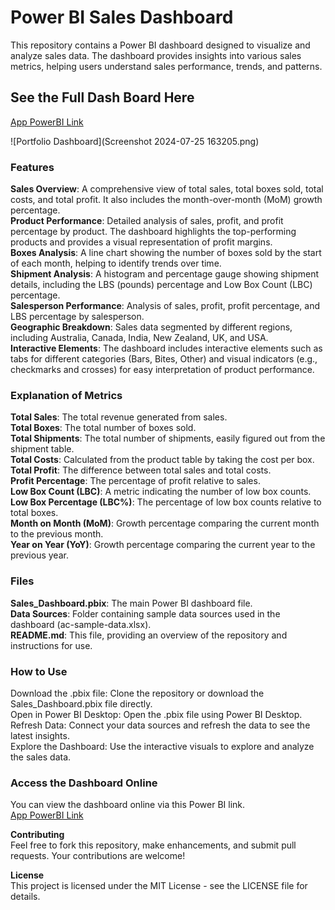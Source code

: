 # **Power BI Sales Dashboard**

This repository contains a Power BI dashboard designed to visualize and analyze sales data. The dashboard provides insights into various sales metrics, helping users understand sales performance, trends, and patterns.

## **See the Full Dash Board Here**   

[App PowerBI Link](https://app.powerbi.com/view?r=eyJrIjoiNzVkNzUwMWMtNGM4Yy00YTQ2LTg5ZDEtMmYyOTA4NmQ3YWQ2IiwidCI6IjE3ZjFhODdlLTJhMjUtNGVhYS1iOWRmLTlkNDM5MDM0YjA4MCIsImMiOjF9)

![Portfolio Dashboard](Screenshot 2024-07-25 163205.png)  
 
### **Features**

**Sales Overview**: A comprehensive view of total sales, total boxes sold, total costs, and total profit. It also includes the month-over-month (MoM) growth percentage.  
**Product Performance**: Detailed analysis of sales, profit, and profit percentage by product. The dashboard highlights the top-performing products and provides a visual representation of profit margins.  
**Boxes Analysis**: A line chart showing the number of boxes sold by the start of each month, helping to identify trends over time.  
**Shipment Analysis**: A histogram and percentage gauge showing shipment details, including the LBS (pounds) percentage and Low Box Count (LBC) percentage.  
**Salesperson Performance**: Analysis of sales, profit, profit percentage, and LBS percentage by salesperson.  
**Geographic Breakdown**: Sales data segmented by different regions, including Australia, Canada, India, New Zealand, UK, and USA.  
**Interactive Elements**: The dashboard includes interactive elements such as tabs for different categories (Bars, Bites, Other) and visual indicators (e.g., checkmarks and crosses) for easy interpretation of product performance.  

### **Explanation of Metrics**

**Total Sales**: The total revenue generated from sales.  
**Total Boxes**: The total number of boxes sold.  
**Total Shipments**: The total number of shipments, easily figured out from the shipment table.  
**Total Costs**: Calculated from the product table by taking the cost per box.  
**Total Profit**: The difference between total sales and total costs.  
**Profit Percentage**: The percentage of profit relative to sales.  
**Low Box Count (LBC)**: A metric indicating the number of low box counts.  
**Low Box Percentage (LBC%)**: The percentage of low box counts relative to total boxes.  
**Month on Month (MoM)**: Growth percentage comparing the current month to the previous month.  
**Year on Year (YoY)**: Growth percentage comparing the current year to the previous year.  

### **Files**

**Sales_Dashboard.pbix**: The main Power BI dashboard file.  
**Data Sources**: Folder containing sample data sources used in the dashboard (ac-sample-data.xlsx).  
**README.md**: This file, providing an overview of the repository and instructions for use.  

### **How to Use**

Download the .pbix file: Clone the repository or download the Sales_Dashboard.pbix file directly.  
Open in Power BI Desktop: Open the .pbix file using Power BI Desktop.  
Refresh Data: Connect your data sources and refresh the data to see the latest insights.  
Explore the Dashboard: Use the interactive visuals to explore and analyze the sales data.  


### **Access the Dashboard Online**  
You can view the dashboard online via this Power BI link.  
[App PowerBI Link](https://app.powerbi.com/view?r=eyJrIjoiNzVkNzUwMWMtNGM4Yy00YTQ2LTg5ZDEtMmYyOTA4NmQ3YWQ2IiwidCI6IjE3ZjFhODdlLTJhMjUtNGVhYS1iOWRmLTlkNDM5MDM0YjA4MCIsImMiOjF9)

**Contributing**  
Feel free to fork this repository, make enhancements, and submit pull requests. Your contributions are welcome!  

**License**  
This project is licensed under the MIT License - see the LICENSE file for details.  
